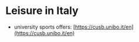 # Leisure in Italy

* university sports offers: [https://cusb.unibo.it/en](https://cusb.unibo.it/en)
